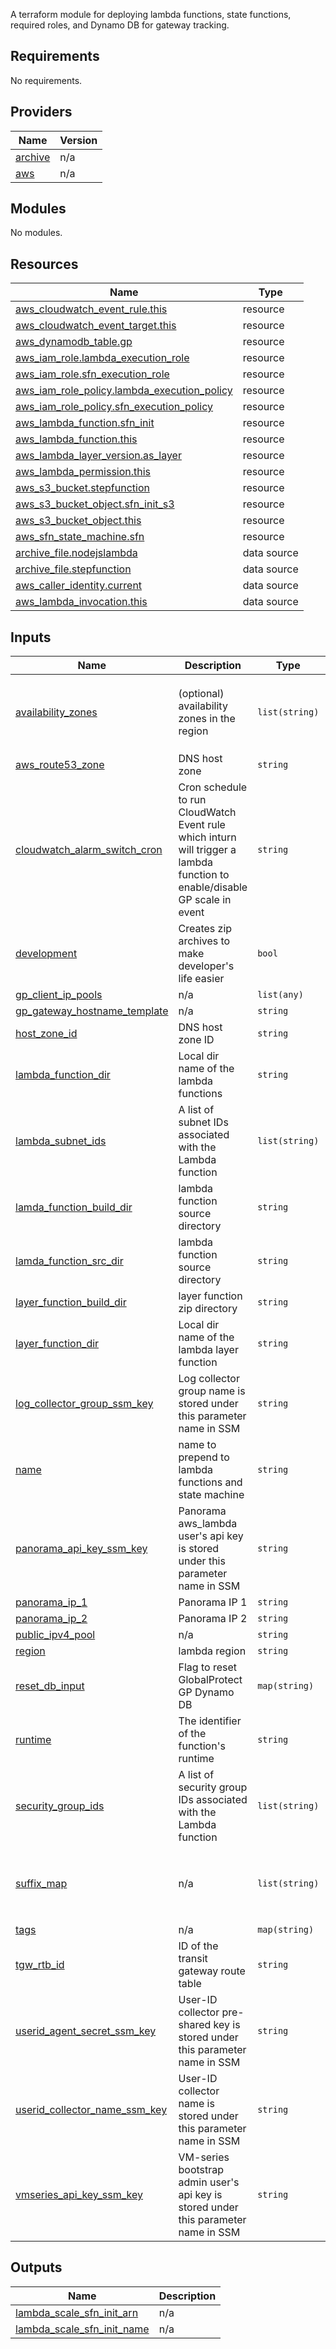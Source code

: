 A terraform module for deploying lambda functions, state functions, required roles, and Dynamo DB for gateway tracking.

<!-- BEGINNING OF PRE-COMMIT-TERRAFORM DOCS HOOK -->
## Requirements

No requirements.

## Providers

| Name | Version |
|------|---------|
| <a name="provider_archive"></a> [archive](#provider\_archive) | n/a |
| <a name="provider_aws"></a> [aws](#provider\_aws) | n/a |

## Modules

No modules.

## Resources

| Name | Type |
|------|------|
| [aws_cloudwatch_event_rule.this](https://registry.terraform.io/providers/hashicorp/aws/latest/docs/resources/cloudwatch_event_rule) | resource |
| [aws_cloudwatch_event_target.this](https://registry.terraform.io/providers/hashicorp/aws/latest/docs/resources/cloudwatch_event_target) | resource |
| [aws_dynamodb_table.gp](https://registry.terraform.io/providers/hashicorp/aws/latest/docs/resources/dynamodb_table) | resource |
| [aws_iam_role.lambda_execution_role](https://registry.terraform.io/providers/hashicorp/aws/latest/docs/resources/iam_role) | resource |
| [aws_iam_role.sfn_execution_role](https://registry.terraform.io/providers/hashicorp/aws/latest/docs/resources/iam_role) | resource |
| [aws_iam_role_policy.lambda_execution_policy](https://registry.terraform.io/providers/hashicorp/aws/latest/docs/resources/iam_role_policy) | resource |
| [aws_iam_role_policy.sfn_execution_policy](https://registry.terraform.io/providers/hashicorp/aws/latest/docs/resources/iam_role_policy) | resource |
| [aws_lambda_function.sfn_init](https://registry.terraform.io/providers/hashicorp/aws/latest/docs/resources/lambda_function) | resource |
| [aws_lambda_function.this](https://registry.terraform.io/providers/hashicorp/aws/latest/docs/resources/lambda_function) | resource |
| [aws_lambda_layer_version.as_layer](https://registry.terraform.io/providers/hashicorp/aws/latest/docs/resources/lambda_layer_version) | resource |
| [aws_lambda_permission.this](https://registry.terraform.io/providers/hashicorp/aws/latest/docs/resources/lambda_permission) | resource |
| [aws_s3_bucket.stepfunction](https://registry.terraform.io/providers/hashicorp/aws/latest/docs/resources/s3_bucket) | resource |
| [aws_s3_bucket_object.sfn_init_s3](https://registry.terraform.io/providers/hashicorp/aws/latest/docs/resources/s3_bucket_object) | resource |
| [aws_s3_bucket_object.this](https://registry.terraform.io/providers/hashicorp/aws/latest/docs/resources/s3_bucket_object) | resource |
| [aws_sfn_state_machine.sfn](https://registry.terraform.io/providers/hashicorp/aws/latest/docs/resources/sfn_state_machine) | resource |
| [archive_file.nodejslambda](https://registry.terraform.io/providers/hashicorp/archive/latest/docs/data-sources/file) | data source |
| [archive_file.stepfunction](https://registry.terraform.io/providers/hashicorp/archive/latest/docs/data-sources/file) | data source |
| [aws_caller_identity.current](https://registry.terraform.io/providers/hashicorp/aws/latest/docs/data-sources/caller_identity) | data source |
| [aws_lambda_invocation.this](https://registry.terraform.io/providers/hashicorp/aws/latest/docs/data-sources/lambda_invocation) | data source |

## Inputs

| Name | Description | Type | Default | Required |
|------|-------------|------|---------|:--------:|
| <a name="input_availability_zones"></a> [availability\_zones](#input\_availability\_zones) | (optional) availability zones in the region | `list(string)` | <pre>[<br>  "eu-west-2a",<br>  "eu-west-2b",<br>  "eu-west-2c"<br>]</pre> | no |
| <a name="input_aws_route53_zone"></a> [aws\_route53\_zone](#input\_aws\_route53\_zone) | DNS host zone | `string` | n/a | yes |
| <a name="input_cloudwatch_alarm_switch_cron"></a> [cloudwatch\_alarm\_switch\_cron](#input\_cloudwatch\_alarm\_switch\_cron) | Cron schedule to run CloudWatch Event rule which inturn will trigger a lambda function to enable/disable GP scale in event | `string` | `"0 2,58 7,20 ? * MON,TUE,WED,THU,FRI *"` | no |
| <a name="input_development"></a> [development](#input\_development) | Creates zip archives to make developer's life easier | `bool` | `false` | no |
| <a name="input_gp_client_ip_pools"></a> [gp\_client\_ip\_pools](#input\_gp\_client\_ip\_pools) | n/a | `list(any)` | `[]` | no |
| <a name="input_gp_gateway_hostname_template"></a> [gp\_gateway\_hostname\_template](#input\_gp\_gateway\_hostname\_template) | n/a | `string` | `"MOJ-AW2-FW%02d%s"` | no |
| <a name="input_host_zone_id"></a> [host\_zone\_id](#input\_host\_zone\_id) | DNS host zone ID | `string` | n/a | yes |
| <a name="input_lambda_function_dir"></a> [lambda\_function\_dir](#input\_lambda\_function\_dir) | Local dir name of the lambda functions | `string` | n/a | yes |
| <a name="input_lambda_subnet_ids"></a> [lambda\_subnet\_ids](#input\_lambda\_subnet\_ids) | A list of subnet IDs associated with the Lambda function | `list(string)` | n/a | yes |
| <a name="input_lamda_function_build_dir"></a> [lamda\_function\_build\_dir](#input\_lamda\_function\_build\_dir) | lambda function source directory | `string` | `"package"` | no |
| <a name="input_lamda_function_src_dir"></a> [lamda\_function\_src\_dir](#input\_lamda\_function\_src\_dir) | lambda function source directory | `string` | `"src"` | no |
| <a name="input_layer_function_build_dir"></a> [layer\_function\_build\_dir](#input\_layer\_function\_build\_dir) | layer function zip directory | `string` | `"package"` | no |
| <a name="input_layer_function_dir"></a> [layer\_function\_dir](#input\_layer\_function\_dir) | Local dir name of the lambda layer function | `string` | `"lambda_layer_function"` | no |
| <a name="input_log_collector_group_ssm_key"></a> [log\_collector\_group\_ssm\_key](#input\_log\_collector\_group\_ssm\_key) | Log collector group name is stored under this parameter name in SSM | `string` | n/a | yes |
| <a name="input_name"></a> [name](#input\_name) | name to prepend to lambda functions and state machine | `string` | n/a | yes |
| <a name="input_panorama_api_key_ssm_key"></a> [panorama\_api\_key\_ssm\_key](#input\_panorama\_api\_key\_ssm\_key) | Panorama aws\_lambda user's api key is stored under this parameter name in SSM | `string` | n/a | yes |
| <a name="input_panorama_ip_1"></a> [panorama\_ip\_1](#input\_panorama\_ip\_1) | Panorama IP 1 | `string` | n/a | yes |
| <a name="input_panorama_ip_2"></a> [panorama\_ip\_2](#input\_panorama\_ip\_2) | Panorama IP 2 | `string` | n/a | yes |
| <a name="input_public_ipv4_pool"></a> [public\_ipv4\_pool](#input\_public\_ipv4\_pool) | n/a | `string` | `"amazon"` | no |
| <a name="input_region"></a> [region](#input\_region) | lambda region | `string` | `"eu-west-2"` | no |
| <a name="input_reset_db_input"></a> [reset\_db\_input](#input\_reset\_db\_input) | Flag to reset GlobalProtect GP Dynamo DB | `map(string)` | `{}` | no |
| <a name="input_runtime"></a> [runtime](#input\_runtime) | The identifier of the function's runtime | `string` | `"python3.6"` | no |
| <a name="input_security_group_ids"></a> [security\_group\_ids](#input\_security\_group\_ids) | A list of security group IDs associated with the Lambda function | `list(string)` | n/a | yes |
| <a name="input_suffix_map"></a> [suffix\_map](#input\_suffix\_map) | n/a | `list(string)` | <pre>[<br>  "A",<br>  "B",<br>  "C",<br>  "D"<br>]</pre> | no |
| <a name="input_tags"></a> [tags](#input\_tags) | n/a | `map(string)` | `{}` | no |
| <a name="input_tgw_rtb_id"></a> [tgw\_rtb\_id](#input\_tgw\_rtb\_id) | ID of the transit gateway route table | `string` | n/a | yes |
| <a name="input_userid_agent_secret_ssm_key"></a> [userid\_agent\_secret\_ssm\_key](#input\_userid\_agent\_secret\_ssm\_key) | User-ID collector pre-shared key is stored under this parameter name in SSM | `string` | n/a | yes |
| <a name="input_userid_collector_name_ssm_key"></a> [userid\_collector\_name\_ssm\_key](#input\_userid\_collector\_name\_ssm\_key) | User-ID collector name is stored under this parameter name in SSM | `string` | n/a | yes |
| <a name="input_vmseries_api_key_ssm_key"></a> [vmseries\_api\_key\_ssm\_key](#input\_vmseries\_api\_key\_ssm\_key) | VM-series bootstrap admin user's api key is stored under this parameter name in SSM | `string` | n/a | yes |

## Outputs

| Name | Description |
|------|-------------|
| <a name="output_lambda_scale_sfn_init_arn"></a> [lambda\_scale\_sfn\_init\_arn](#output\_lambda\_scale\_sfn\_init\_arn) | n/a |
| <a name="output_lambda_scale_sfn_init_name"></a> [lambda\_scale\_sfn\_init\_name](#output\_lambda\_scale\_sfn\_init\_name) | n/a |
<!-- END OF PRE-COMMIT-TERRAFORM DOCS HOOK -->
